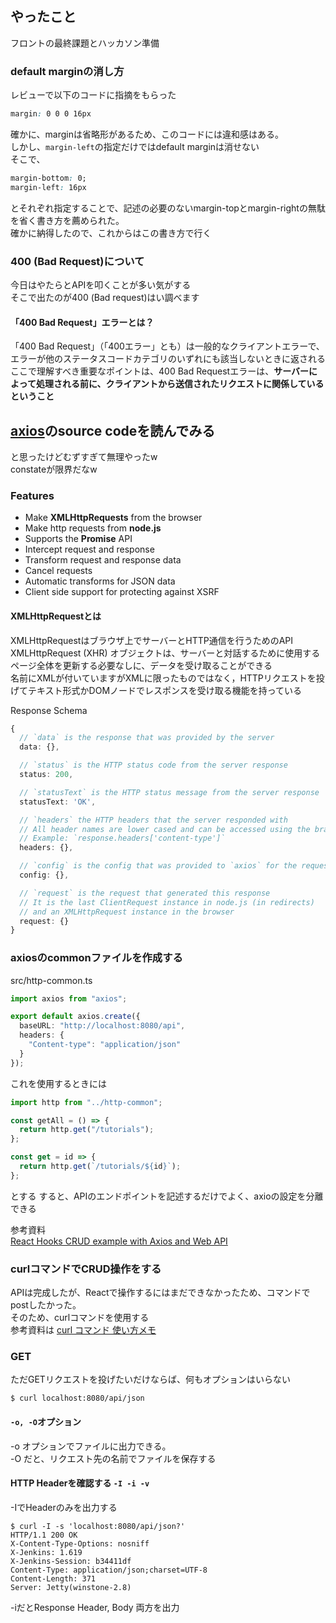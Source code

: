 ## やったこと
フロントの最終課題とハッカソン準備

### default marginの消し方
レビューで以下のコードに指摘をもらった  
```css
margin: 0 0 0 16px
```
確かに、marginは省略形があるため、このコードには違和感はある。  
しかし、`margin-left`の指定だけではdefault marginは消せない  
そこで、
```css
margin-bottom: 0;
margin-left: 16px
```
とそれぞれ指定することで、記述の必要のないmargin-topとmargin-rightの無駄を省く書き方を薦められた。  
確かに納得したので、これからはこの書き方で行く  


### 400 (Bad Request)について
今日はやたらとAPIを叩くことが多い気がする  
そこで出たのが400 (Bad request)はい調べます  

#### 「400 Bad Request」エラーとは？
「400 Bad Request」（「400エラー」とも）は一般的なクライアントエラーで、エラーが他のステータスコードカテゴリのいずれにも該当しないときに返される  
ここで理解すべき重要なポイントは、400 Bad Requestエラーは、**サーバーによって処理される前に、クライアントから送信されたリクエストに関係しているということ**  

## [axios](https://github.com/axios/axios)のsource codeを読んでみる
と思ったけどむずすぎて無理やったw  
constateが限界だなw

### Features
- Make **XMLHttpRequests** from the browser
- Make http requests from **node.js**
- Supports the **Promise** API
- Intercept request and response
- Transform request and response data
- Cancel requests
- Automatic transforms for JSON data
- Client side support for protecting against XSRF

#### XMLHttpRequestとは
XMLHttpRequestはブラウザ上でサーバーとHTTP通信を行うためのAPI  
XMLHttpRequest (XHR) オブジェクトは、サーバーと対話するために使用する  
ページ全体を更新する必要なしに、データを受け取ることができる  
名前にXMLが付いていますがXMLに限ったものではなく，HTTPリクエストを投げてテキスト形式かDOMノードでレスポンスを受け取る機能を持っている  

Response Schema

```ts
{
  // `data` is the response that was provided by the server
  data: {},

  // `status` is the HTTP status code from the server response
  status: 200,

  // `statusText` is the HTTP status message from the server response
  statusText: 'OK',

  // `headers` the HTTP headers that the server responded with
  // All header names are lower cased and can be accessed using the bracket notation.
  // Example: `response.headers['content-type']`
  headers: {},

  // `config` is the config that was provided to `axios` for the request
  config: {},

  // `request` is the request that generated this response
  // It is the last ClientRequest instance in node.js (in redirects)
  // and an XMLHttpRequest instance in the browser
  request: {}
}
```

### axiosのcommonファイルを作成する
src/http-common.ts
```ts
import axios from "axios";

export default axios.create({
  baseURL: "http://localhost:8080/api",
  headers: {
    "Content-type": "application/json"
  }
});
```
これを使用するときには
```ts
import http from "../http-common";

const getAll = () => {
  return http.get("/tutorials");
};

const get = id => {
  return http.get(`/tutorials/${id}`);
};
```
とする
すると、APIのエンドポイントを記述するだけでよく、axioの設定を分離できる  

参考資料  
[React Hooks CRUD example with Axios and Web API](https://www.bezkoder.com/react-hooks-crud-axios-api/)  


### curlコマンドでCRUD操作をする
APIは完成したが、Reactで操作するにはまだできなかったため、コマンドでpostしたかった。  
そのため、curlコマンドを使用する  
参考資料は [curl コマンド 使い方メモ](https://qiita.com/yasuhiroki/items/a569d3371a66e365316f)  

### GET 
ただGETリクエストを投げたいだけならば、何もオプションはいらない  
```shell
$ curl localhost:8080/api/json
```

#### `-o, -O`オプション
-o オプションでファイルに出力できる。  
-O だと、リクエスト先の名前でファイルを保存する  

#### HTTP Headerを確認する `-I -i -v`
-IでHeaderのみを出力する  
```shell
$ curl -I -s 'localhost:8080/api/json?'
HTTP/1.1 200 OK
X-Content-Type-Options: nosniff
X-Jenkins: 1.619
X-Jenkins-Session: b34411df
Content-Type: application/json;charset=UTF-8
Content-Length: 371
Server: Jetty(winstone-2.8)
```
-iだとResponse Header, Body 両方を出力  
